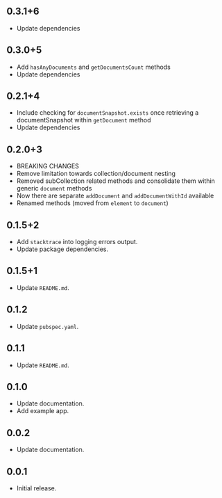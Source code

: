 ## 0.3.1+6
* Update dependencies

## 0.3.0+5
* Add `hasAnyDocuments` and `getDocumentsCount` methods
* Update dependencies

## 0.2.1+4
* Include checking for `documentSnapshot.exists` once retrieving a documentSnapshot within `getDocument` method
* Update dependencies

## 0.2.0+3

* BREAKING CHANGES
* Remove limitation towards collection/document nesting  
* Removed subCollection related methods and consolidate them within generic `document` methods
* Now there are separate `addDocument` and `addDocumentWithId` available
* Renamed methods (moved from `element` to `document`)

## 0.1.5+2

* Add `stacktrace` into logging errors output.
* Update package dependencies.

## 0.1.5+1

* Update `README.md`.

## 0.1.2

* Update `pubspec.yaml`.

## 0.1.1

* Update `README.md`.

## 0.1.0

* Update documentation.
* Add example app.

## 0.0.2

* Update documentation.

## 0.0.1

* Initial release.
